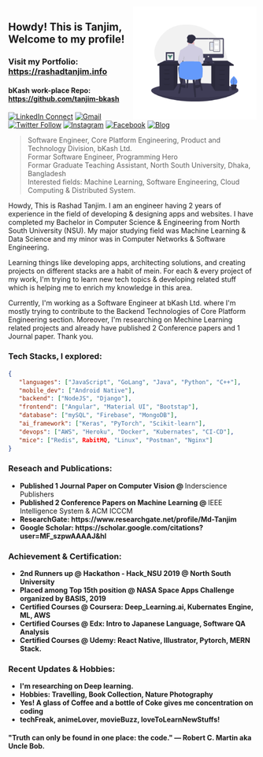 <img align="right" alt="GIF" src="https://github.com/RashadTanjim/RashadTanjim/blob/master/animation.gif?raw=true" width="250" height="230" />

## Howdy! This is Tanjim, Welcome to my profile!
### Visit my Portfolio: https://rashadtanjim.info
#### bKash work-place Repo: https://github.com/tanjim-bkash

[![LinkedIn Connect](https://img.shields.io/badge/%20-Connect-black?color=222244&labelColor=000000&logo=linkedin&logoColor=f5f7fe)](https://www.linkedin.com/in/rashad-tanjim/)
[![Gmail](https://img.shields.io/badge/%20-Send%20Mail-black?color=222244&labelColor=000000&logo=gmail&logoColor=f5f7fe)](mailto:arnob.tanjim@gmail.com?subject=From%20GitHub&cc=rashad.tanjim@northsouth.edu&body=Howdy!,%20Contacting%20from%20GitHub)
[![Twitter Follow](https://img.shields.io/badge/dynamic/json.svg?color=222244&labelColor=000000&logo=twitter&logoColor=f5f7fe&label=&query=%24[0].followers_count&url=https%3A%2F%2Fcdn.syndication.twimg.com%2Fwidgets%2Ffollowbutton%2Finfo.json%3Fscreen_names%3Drashadtanjim&suffix=%20Followers)](https://twitter.com/rashadtanjim)
[![Instagram](https://img.shields.io/badge/%20-Instagram-black?color=222244&labelColor=000000&logo=instagram&logoColor=ffffff)](https://www.instagram.com/arnobtanjim/)
[![Facebook](https://img.shields.io/badge/%20-Facebook-black?color=222244&labelColor=000000&logo=facebook&logoColor=ffffff)](https://www.facebook.com/arnobtanjim)
[![Blog](https://img.shields.io/badge/%20-Blog-black?color=222244&labelColor=000000&logo=blogger&logoColor=ffffff)](https://www.towardsharing.com)

> Software Engineer, Core Platform Engineering, Product and Technology Division, bKash Ltd. <br />
> Formar Software Engineer, Programming Hero <br />
> Formar Graduate Teaching Assistant, North South University, Dhaka, Bangladesh <br />
> Interested fields: Machine Learning, Software Engineering, Cloud Computing & Distributed System.

Howdy, This is Rashad Tanjim. I am an engineer having 2 years of experience in the field of developing & designing apps and websites. I have completed my Bachelor in Computer Science & Engineering from North South University (NSU). My major studying field was Machine Learning & Data Science and my minor was in Computer Networks & Software Engineering.

Learning things like developing apps, architecting solutions, and creating projects on different stacks are a habit of mein. For each & every project of my work, I'm trying to learn new tech topics & developing related stuff which is helping me to enrich my knowledge in this area.

Currently, I'm working as a Software Engineer at bKash Ltd. where I'm mostly trying to contribute to the Backend Technologies of Core Platform Engineering section. Moreover, I'm researching on Mechine Learning related projects and already have published 2 Conference papers and 1 Journal paper. Thank you.


### Tech Stacks, I explored:

```json
{
   "languages": ["JavaScript", "GoLang", "Java", "Python", "C++"],
   "mobile_dev": ["Android Native"],
   "backend": ["NodeJS", "Django"],
   "frontend": ["Angular", "Material UI", "Bootstap"],
   "database": ["mySQL", "Firebase", "MongoDB"],
   "ai_framework": ["Keras", "PyTorch", "Scikit-learn"],
   "devops": ["AWS", "Heroku", "Docker", "Kubernates", "CI-CD"],
   "mice": ["Redis", RabitMQ, "Linux", "Postman", "Nginx"]
}
```

### Reseach and Publications:
<ul><li>
     <b>Published 1 Journal Paper on Computer Vision @ </b> Inderscience Publishers
   </li>  
   <li>
     <b>Published 2 Conference Papers on Machine Learning @ </b> IEEE Intelligence System & ACM ICCCM
   </li>
   <li>
     <b> ResearchGate: https://www.researchgate.net/profile/Md-Tanjim
   </li>  
    <li>
     <b> Google Scholar: https://scholar.google.com/citations?user=MF_szpwAAAAJ&hl
   </li>
   </ul>
   
### Achievement & Certification:
<ul>
  <li>
     <b>2nd Runners up @ </b> Hackathon - Hack_NSU 2019 @ North South University
   </li>
  <li>
     <b>Placed among Top 15th position @ </b> NASA Space Apps Challenge organized by BASIS, 2019
   </li> 
   <li>
     <b>Certified Courses @ Coursera: </b> Deep_Learning.ai, Kubernates Engine, ML, AWS
   </li>
   <li>
     <b>Certified Courses @ Edx: </b> Intro to Japanese Language, Software QA Analysis   
   </li>
   <li>
     <b>Certified Courses @ Udemy:</b> React Native, Illustrator, Pytorch, MERN Stack.
   </li>
</ul>

### Recent Updates & Hobbies:
- I'm researching on Deep learning.
- Hobbies: Travelling, Book Collection, Nature Photography 
- Yes! A glass of Coffee and a bottle of Coke gives me concentration on coding
- techFreak, animeLover, movieBuzz, loveToLearnNewStuffs!


#### "Truth can only be found in one place: the code." ― Robert C. Martin aka Uncle Bob.
